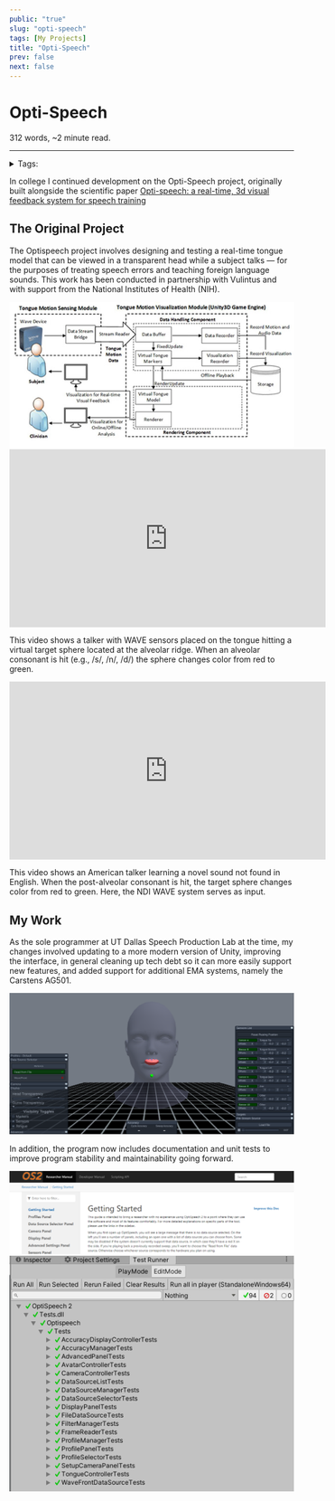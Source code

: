 ```yaml
---
public: "true"
slug: "opti-speech"
tags: [My Projects]
title: "Opti-Speech"
prev: false
next: false
---
```

<script setup>
import { data } from '../../git.data.ts';
import { useData } from 'vitepress';
const pageData = useData();
</script>
<h1 class="p-name">Opti-Speech</h1>
<p>312 words, ~2 minute read. <span v-html="data[`site/${pageData.page.value.relativePath}`]" /></p>
<hr/>

<details><summary>Tags:</summary><a href="/garden/my-projects/index.md">My Projects</a></details>

In college I continued development on the Opti-Speech project, originally built alongside the scientific paper [Opti-speech: a real-time, 3d visual feedback system for speech training](https://www.researchgate.net/profile/Thomas-Campbell-11/publication/354182612_Opti-speech_a_real-time_3d_visual_feedback_system_for_speech_training/links/6424679ca1b72772e4360fa2/Opti-speech-a-real-time-3d-visual-feedback-system-for-speech-training.pdf)

## The Original Project

The Optispeech project involves designing and testing a real-time tongue model that can be viewed in a transparent head while a subject talks — for the purposes of treating speech errors and teaching foreign language sounds. This work has been conducted in partnership with Vulintus and with support from the National Institutes of Health (NIH).

<div class="img-container"><img src="/garden/system-architecture-600_1717384793933_0.jpg" title="system-architecture-600.jpg"/></div>

<iframe width="560" height="315" src="https://www.youtube.com/embed/9uHqIRs7ZjM" frameborder="0" allow="accelerometer; autoplay; clipboard-write; encrypted-media; gyroscope; picture-in-picture" allowfullscreen style="display: block; margin: auto;"></iframe>

This video shows a talker with WAVE sensors placed on the tongue hitting a virtual target sphere located at the alveolar ridge. When an alveolar consonant is hit (e.g., /s/, /n/, /d/) the sphere changes color from red to green.

<iframe width="560" height="315" src="https://www.youtube.com/embed/Oz42mKvlzqI" frameborder="0" allow="accelerometer; autoplay; clipboard-write; encrypted-media; gyroscope; picture-in-picture" allowfullscreen style="display: block; margin: auto;"></iframe>

This video shows an American talker learning a novel sound not found in English. When the post-alveolar consonant is hit, the target sphere changes color from red to green. Here, the NDI WAVE system serves as input.

## My Work

As the sole programmer at UT Dallas Speech Production Lab at the time, my changes involved updating to a more modern version of Unity, improving the interface, in general cleaning up tech debt so it can more easily support new features, and added support for additional EMA systems, namely the Carstens AG501.

<div class="img-container"><img src="/garden/new-interface_1717384734845_0.png" title="new-interface.png"/></div>

In addition, the program now includes documentation and unit tests to improve program stability and maintainability going forward.

<div class="img-container"><img src="/garden/documentation_1717384823218_0.png" title="documentation.png"/></div>

<div class="img-container"><img src="/garden/unittests_1717384825666_0.png" title="unittests.png"/></div>
